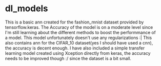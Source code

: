 # dl_models
This is a basic ann created for the fashion_mnist dataset provided by tensorflow.keras.
The Accuracy of the model is on a moderate level since I'm still learning about the different methods to boost the performmance of a model.
This model unfortunately doesn't use any regularizations :|
This also contains ann for the CIFAR_10 dataset(yes I should have used a cnn), the accuracy is decent enough.
I have also included a simple transfer learning model created using Xception directly from keras, the accuracy needs to be improved though :/ since the dataset is a bit small.
